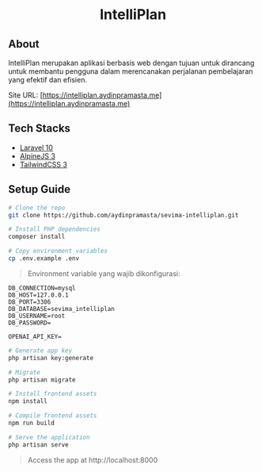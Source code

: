 <h1 align="center">IntelliPlan</h1>

## About

IntelliPlan merupakan aplikasi berbasis web dengan tujuan untuk dirancang untuk membantu pengguna dalam merencanakan
perjalanan pembelajaran yang efektif dan efisien.

Site URL: [https://intelliplan.aydinpramasta.me](https://intelliplan.aydinpramasta.me)

## Tech Stacks

- [Laravel 10](https://laravel.com)
- [AlpineJS 3](https://alpinejs.dev)
- [TailwindCSS 3](https://tailwindcss.com)

## Setup Guide

```bash
# Clone the repo
git clone https://github.com/aydinpramasta/sevima-intelliplan.git

# Install PHP dependencies
composer install

# Copy environment variables
cp .env.example .env
```

> Environment variable yang wajib dikonfigurasi:

```dotenv
DB_CONNECTION=mysql
DB_HOST=127.0.0.1
DB_PORT=3306
DB_DATABASE=sevima_intelliplan
DB_USERNAME=root
DB_PASSWORD=

OPENAI_API_KEY=
```

```bash
# Generate app key
php artisan key:generate

# Migrate
php artisan migrate

# Install frontend assets
npm install

# Compile frontend assets
npm run build

# Serve the application
php artisan serve
```

> Access the app at http://localhost:8000
